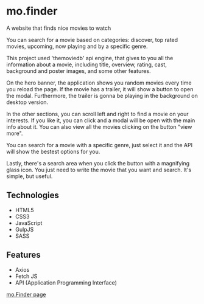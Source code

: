# mo.finder
A website that finds nice movies to watch

You can search for a movie based on categories: discover, top rated movies, upcoming, now playing and by a specific genre. 

This project used 'themoviedb' api engine, that gives to you all the information about a movie, including title, overview, rating, cast, background and poster images, and some other features.

On the hero banner, the application shows you random movies every time you reload the page. If the movie has a trailer, it will show a button to open the modal. Furthermore, the trailer is gonna be playing in the background on desktop version. 

In the other sections, you can scroll left and right to find a movie on your interests. If you like it, you can click and a modal will be open with the main info about it. You can also view all the movies clicking on the button "view more".

You can search for a movie with a specific genre, just select it and the API will show the bestest options for you.

Lastly, there's a search area when you click the button with a magnifying glass icon. You just need to write the movie that you want and search. It's simple, but useful.

## Technologies
- HTML5
- CSS3
- JavaScript
- GulpJS
- SASS

## Features 
- Axios
- Fetch JS
- API (Application Programming Interface)

[mo.Finder page](https://vitorlinsbinski.github.io/mo.finder/)
